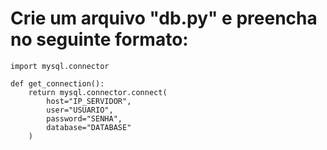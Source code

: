 # Crie um arquivo "db.py" e preencha no seguinte formato:

```
import mysql.connector

def get_connection():
    return mysql.connector.connect(
        host="IP_SERVIDOR",
        user="USUARIO",
        password="SENHA",
        database="DATABASE"
    )
```
